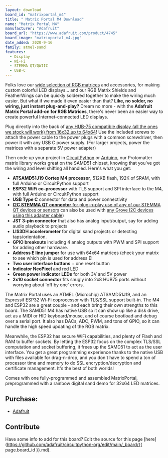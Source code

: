 ```yaml
---
layout: download
board_id: "matrixportal_m4"
title: " Matrix Portal M4 Download"
name: "Matrix Portal M4"
manufacturer: "Adafruit"
board_url: "https://www.adafruit.com/product/4745"
board_image: "matrixportal_m4.jpg"
date_added: 2020-9-16
family: atmel-samd
features:
  - Display
  - Wi-Fi
  - STEMMA QT/QWIIC
  - USB-C
---
```


Folks love our [wide selection of RGB matrices](https://www.adafruit.com/category/327) and accessories, for making custom colorful LED displays... and our RGB Matrix Shields and FeatherWings can be quickly soldered together to make the wiring much easier. But what if we made it even easier than that? **Like, no solder, no wiring, just instant plug-and-play?** Dream no more - with the **Adafruit Matrix Portal add-on for RGB Matrices**, there's never been an easier way to create powerful Internet-connected LED displays.

Plug directly into the back of [any HUB-75 compatible display (all the ones we stock will work) from 16x32 up to 64x64](https://www.adafruit.com/category/327)! Use the included screws to attach the power cable to the power plugs with a common screwdriver, then power it with any USB C power supply. (For larger projects, power the matrices with a separate 5V power adapter)

Then code up your project in [CircuitPython](https://learn.adafruit.com/rgb-led-matrices-matrix-panels-with-circuitpython) or [Arduino](https://learn.adafruit.com/adafruit-protomatter-rgb-matrix-library), our Protomatter matrix library works great on the SAMD51 chipset, knowing that you've got the wiring and level shifting all handled. Here's what you get:

 * **ATSAMD51J19 Cortex M4 processor**, 512KB flash, 192K of SRAM, with full Arduino or CircuitPython support
 * **ESP32 WiFi co-processor** with TLS support and SPI interface to the M4, with full Arduino or CircuitPython support
 * **USB Type C** connector for data and power connectivity
 * [**I2C STEMMA QT connector** for plug-n-play use of any of our STEMMA QT devices or sensors](https://www.adafruit.com/category/620) can also be used with [any Grove I2C devices using this adapter cable](https://www.adafruit.com/product/4528))
 * **JST 3-pin connector** that also has analog input/output, say for adding audio playback to projects
 * **LIS3DH accelerometer** for digital sand projects or detecting taps/orientation.
 * **GPIO breakouts** including 4 analog outputs with PWM and SPI support for adding other hardware.
 * **Address E line jumper** for use with 64x64 matrices (check your matrix to see which pin is used for address E!
 * **Two user interface buttons** + one reset button
 * **Indicator NeoPixel** and red LED
 * **Green power indicator LEDs** for both 3V and 5V power
 * **2x10 socket connector** fits snugly into 2x8 HUB75 ports without worrying about 'off by one' errors.

The Matrix Portal uses an ATMEL (Microchip) ATSAMD51J19, and an Espressif ESP32 Wi-Fi coprocessor with TLS/SSL support built-in. The M4 and ESP32 are a great couple - and each bring their own strengths to this board. The SAMD51 M4 has native USB so it can show up like a disk drive, act as a MIDI or HID keyboard/mouse, and of course bootload and debug over a serial port. It also has DACs, ADC, PWM, and tons of GPIO, so it can handle the high speed updating of the RGB matrix.

Meanwhile, the ESP32 has secure WiFi capabilities, and plenty of Flash and RAM to buffer sockets. By letting the ESP32 focus on the complex TLS/SSL computation and socket buffering, it frees up the SAMD51 to act as the user interface. You get a great programming experience thanks to the native USB with files available for drag-n-drop, and you don't have to spend a ton of processor time and memory to do SSL encryption/decryption and certificate management. It's the best of both worlds!

Comes with one fully-programmed and assembled MatrixPortal, preprogrammed with a rainbow digital sand demo for 32x64 LED matrices.

## Purchase:

* [Adafruit](https://www.adafruit.com/product/4745)

## Contribute

Have some info to add for this board? Edit the source for this page [here](https://github.com/adafruit/circuitpython-org/edit/main/_board/{{ page.board_id }}.md).
